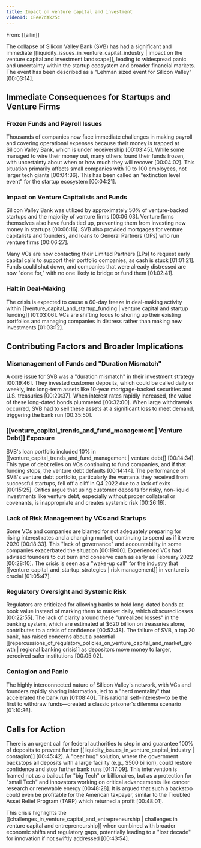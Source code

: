 ```yaml
---
title: Impact on venture capital and investment
videoId: CEee7dAk25c
---
```


From: [[allin]] <br/> 

The collapse of Silicon Valley Bank (SVB) has had a significant and immediate [[liquidity_issues_in_venture_capital_industry | impact on the venture capital and investment landscape]], leading to widespread panic and uncertainty within the startup ecosystem and broader financial markets. The event has been described as a "Lehman sized event for Silicon Valley" <a class="yt-timestamp" data-t="00:03:14">[00:03:14]</a>.

## Immediate Consequences for Startups and Venture Firms

### Frozen Funds and Payroll Issues
Thousands of companies now face immediate challenges in making payroll and covering operational expenses because their money is trapped at Silicon Valley Bank, which is under receivership <a class="yt-timestamp" data-t="00:03:45">[00:03:45]</a>. While some managed to wire their money out, many others found their funds frozen, with uncertainty about when or how much they will recover <a class="yt-timestamp" data-t="00:04:02">[00:04:02]</a>. This situation primarily affects small companies with 10 to 100 employees, not larger tech giants <a class="yt-timestamp" data-t="00:04:36">[00:04:36]</a>. This has been called an "extinction level event" for the startup ecosystem <a class="yt-timestamp" data-t="00:04:21">[00:04:21]</a>.

### Impact on Venture Capitalists and Funds
Silicon Valley Bank was utilized by approximately 50% of venture-backed startups and the majority of venture firms <a class="yt-timestamp" data-t="00:06:03">[00:06:03]</a>. Venture firms themselves also have funds tied up, preventing them from investing new money in startups <a class="yt-timestamp" data-t="00:06:16">[00:06:16]</a>. SVB also provided mortgages for venture capitalists and founders, and loans to General Partners (GPs) who run venture firms <a class="yt-timestamp" data-t="00:06:27">[00:06:27]</a>.

Many VCs are now contacting their Limited Partners (LPs) to request early capital calls to support their portfolio companies, as cash is stuck <a class="yt-timestamp" data-t="01:01:21">[01:01:21]</a>. Funds could shut down, and companies that were already distressed are now "done for," with no one likely to bridge or fund them <a class="yt-timestamp" data-t="01:02:41">[01:02:41]</a>.

### Halt in Deal-Making
The crisis is expected to cause a 60-day freeze in deal-making activity within [[venture_capital_and_startup_funding | venture capital and startup funding]] <a class="yt-timestamp" data-t="01:03:06">[01:03:06]</a>. VCs are shifting focus to shoring up their existing portfolios and managing companies in distress rather than making new investments <a class="yt-timestamp" data-t="01:03:12">[01:03:12]</a>.

## Contributing Factors and Broader Implications

### Mismanagement of Funds and "Duration Mismatch"
A core issue for SVB was a "duration mismatch" in their investment strategy <a class="yt-timestamp" data-t="00:19:46">[00:19:46]</a>. They invested customer deposits, which could be called daily or weekly, into long-term assets like 10-year mortgage-backed securities and U.S. treasuries <a class="yt-timestamp" data-t="00:20:37">[00:20:37]</a>. When interest rates rapidly increased, the value of these long-dated bonds plummeted <a class="yt-timestamp" data-t="00:32:00">[00:32:00]</a>. When large withdrawals occurred, SVB had to sell these assets at a significant loss to meet demand, triggering the bank run <a class="yt-timestamp" data-t="00:35:50">[00:35:50]</a>.

### [[venture_capital_trends_and_fund_management | Venture Debt]] Exposure
SVB's loan portfolio included 10% in [[venture_capital_trends_and_fund_management | venture debt]] <a class="yt-timestamp" data-t="00:14:34">[00:14:34]</a>. This type of debt relies on VCs continuing to fund companies, and if that funding stops, the venture debt defaults <a class="yt-timestamp" data-t="00:14:44">[00:14:44]</a>. The performance of SVB's venture debt portfolio, particularly the warrants they received from successful startups, fell off a cliff in Q4 2022 due to a lack of exits <a class="yt-timestamp" data-t="00:15:25">[00:15:25]</a>. Critics argue that using customer deposits for risky, non-liquid investments like venture debt, especially without proper collateral or covenants, is inappropriate and creates systemic risk <a class="yt-timestamp" data-t="00:26:16">[00:26:16]</a>.

### Lack of Risk Management by VCs and Startups
Some VCs and companies are blamed for not adequately preparing for rising interest rates and a changing market, continuing to spend as if it were 2020 <a class="yt-timestamp" data-t="00:18:33">[00:18:33]</a>. This "lack of governance" and accountability in some companies exacerbated the situation <a class="yt-timestamp" data-t="00:19:00">[00:19:00]</a>. Experienced VCs had advised founders to cut burn and conserve cash as early as February 2022 <a class="yt-timestamp" data-t="00:28:10">[00:28:10]</a>. The crisis is seen as a "wake-up call" for the industry that [[venture_capital_and_startup_strategies | risk management]] in venture is crucial <a class="yt-timestamp" data-t="01:05:47">[01:05:47]</a>.

### Regulatory Oversight and Systemic Risk
Regulators are criticized for allowing banks to hold long-dated bonds at book value instead of marking them to market daily, which obscured losses <a class="yt-timestamp" data-t="00:22:55">[00:22:55]</a>. The lack of clarity around these "unrealized losses" in the banking system, which are estimated at $620 billion on treasuries alone, contributes to a crisis of confidence <a class="yt-timestamp" data-t="00:52:48">[00:52:48]</a>. The failure of SVB, a top 20 bank, has raised concerns about a potential [[repercussions_of_regulatory_policies_on_venture_capital_and_market_growth | regional banking crisis]] as depositors move money to larger, perceived safer institutions <a class="yt-timestamp" data-t="00:05:02">[00:05:02]</a>.

### Contagion and Panic
The highly interconnected nature of Silicon Valley's network, with VCs and founders rapidly sharing information, led to a "herd mentality" that accelerated the bank run <a class="yt-timestamp" data-t="01:08:40">[01:08:40]</a>. This rational self-interest—to be the first to withdraw funds—created a classic prisoner's dilemma scenario <a class="yt-timestamp" data-t="01:10:36">[01:10:36]</a>.

## Calls for Action

There is an urgent call for federal authorities to step in and guarantee 100% of deposits to prevent further [[liquidity_issues_in_venture_capital_industry | contagion]] <a class="yt-timestamp" data-t="00:45:42">[00:45:42]</a>. A "bear hug" solution, where the government backstops all deposits with a large facility (e.g., $500 billion), could restore confidence and stop further bank runs <a class="yt-timestamp" data-t="01:17:09">[01:17:09]</a>. This intervention is framed not as a bailout for "big Tech" or billionaires, but as a protection for "small Tech" and innovators working on critical advancements like cancer research or renewable energy <a class="yt-timestamp" data-t="00:48:28">[00:48:28]</a>. It is argued that such a backstop could even be profitable for the American taxpayer, similar to the Troubled Asset Relief Program (TARP) which returned a profit <a class="yt-timestamp" data-t="00:48:01">[00:48:01]</a>.

This crisis highlights the [[challenges_in_venture_capital_and_entrepreneurship | challenges in venture capital and entrepreneurship]] when combined with broader economic shifts and regulatory gaps, potentially leading to a "lost decade" for innovation if not swiftly addressed <a class="yt-timestamp" data-t="00:43:54">[00:43:54]</a>.